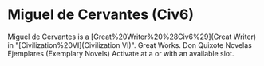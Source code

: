 # Miguel de Cervantes (Civ6)

Miguel de Cervantes is a [Great%20Writer%20%28Civ6%29](Great Writer) in "[Civilization%20VI](Civilization VI)".
Great Works.
Don Quixote
Novelas Ejemplares (Exemplary Novels)
Activate at a or with an available slot.